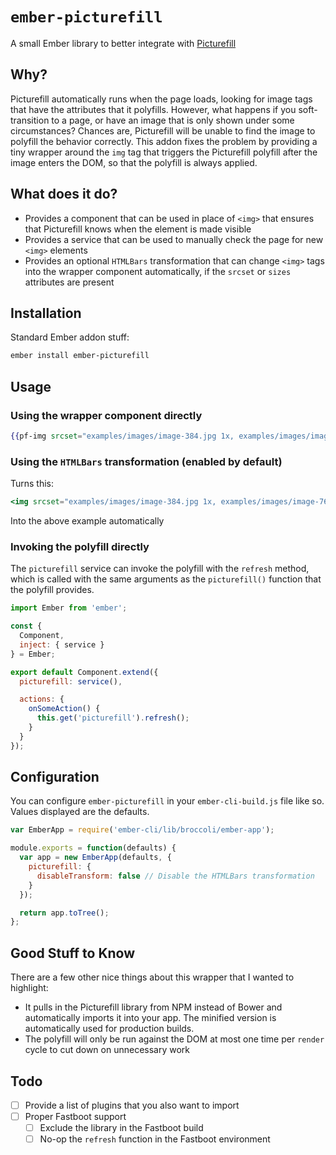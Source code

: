 # `ember-picturefill`

A small Ember library to better integrate with [Picturefill][picturefill]

## Why?

Picturefill automatically runs when the page loads, looking for image tags that have the attributes that it polyfills.  However, what happens if you soft-transition to a page, or have an image that is only shown under some circumstances?  Chances are, Picturefill will be unable to find the image to polyfill the behavior correctly.  This addon fixes the problem by providing a tiny wrapper around the `img` tag that triggers the Picturefill polyfill after the image enters the DOM, so that the polyfill is always applied.

## What does it do?

- Provides a component that can be used in place of `<img>` that ensures that Picturefill knows when the element is made visible
- Provides a service that can be used to manually check the page for new `<img>` elements
- Provides an optional `HTMLBars` transformation that can change `<img>` tags into the wrapper component automatically, if the `srcset` or `sizes` attributes are present

## Installation

Standard Ember addon stuff:

```bash
ember install ember-picturefill
```

## Usage

### Using the wrapper component directly

```hbs
{{pf-img srcset="examples/images/image-384.jpg 1x, examples/images/image-768.jpg 2x"}}
```

### Using the `HTMLBars` transformation (enabled by default)

Turns this:

```hbs
<img srcset="examples/images/image-384.jpg 1x, examples/images/image-768.jpg 2x" />
```

Into the above example automatically

### Invoking the polyfill directly

The `picturefill` service can invoke the polyfill with the `refresh` method, which is called with the same arguments as the `picturefill()` function that the polyfill provides.

```javascript
import Ember from 'ember';

const {
  Component,
  inject: { service }
} = Ember;

export default Component.extend({
  picturefill: service(),

  actions: {
    onSomeAction() {
      this.get('picturefill').refresh();
    }
  }
});
```

## Configuration

You can configure `ember-picturefill` in your `ember-cli-build.js` file like so. Values displayed are the defaults.

```javascript
var EmberApp = require('ember-cli/lib/broccoli/ember-app');

module.exports = function(defaults) {
  var app = new EmberApp(defaults, {
    picturefill: {
      disableTransform: false // Disable the HTMLBars transformation
    }
  });

  return app.toTree();
};
```

## Good Stuff to Know

There are a few other nice things about this wrapper that I wanted to highlight:

- It pulls in the Picturefill library from NPM instead of Bower and automatically imports it into your app.  The minified version is automatically used for production builds.
- The polyfill will only be run against the DOM at most one time per `render` cycle to cut down on unnecessary work

## Todo

- [ ] Provide a list of plugins that you also want to import
- [ ] Proper Fastboot support
    - [ ] Exclude the library in the Fastboot build
    - [ ] No-op the `refresh` function in the Fastboot environment

[picturefill]: https://github.com/scottjehl/picturefill
